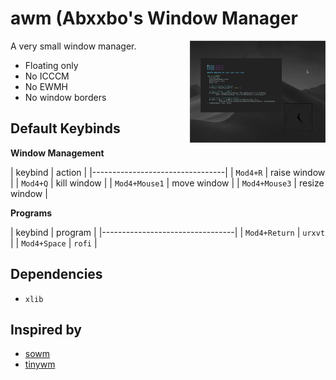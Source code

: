 # awm (Abxxbo's Window Manager
<a href="img/scrot1.png"><img src="img/scrot1.png" width="43%" align="right"></a>

A very small window manager.

- Floating only
- No ICCCM
- No EWMH
- No window borders

## Default Keybinds

**Window Management**

| keybind         | action        |
|---------------------------------|
| `Mod4+R`        | raise window  |
| `Mod4+Q`        | kill window   |
| `Mod4+Mouse1`   | move window   |
| `Mod4+Mouse3`   | resize window |

**Programs**

| keybind         | program       |
|---------------------------------|
| `Mod4+Return`   | `urxvt`       |
| `Mod4+Space`    | `rofi`        |

## Dependencies
- `xlib`

## Inspired by
- [sowm](https://github.com/dylanaraps/sowm)
- [tinywm](http://incise.org/tinywm.html)
